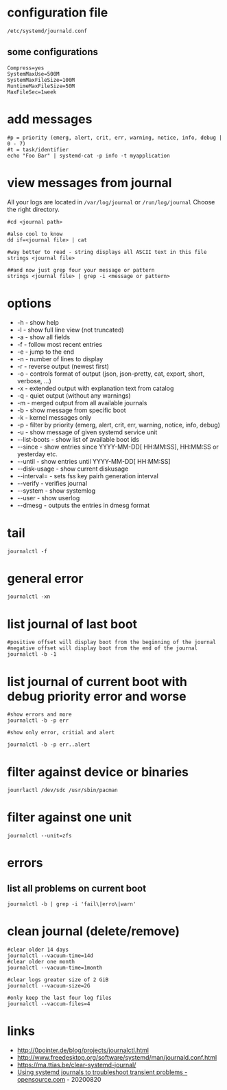 # configuration file

```
/etc/systemd/journald.conf
```

## some configurations

```
Compress=yes
SystemMaxUse=500M
SystemMaxFileSize=100M
RuntimeMaxFileSize=50M
MaxFileSec=1week
```

# add messages

```
#p = priority (emerg, alert, crit, err, warning, notice, info, debug | 0 - 7)
#t = task/identifier
echo "Foo Bar" | systemd-cat -p info -t myapplication
```

# view messages from journal

All your logs are located in `/var/log/journal` or `/run/log/journal`
Choose the right directory.

```
#cd <journal path>

#also cool to know
dd if=<journal file> | cat

#way better to read - string displays all ASCII text in this file
strings <journal file>

##and now just grep four your message or pattern
strings <journal file> | grep -i <message or pattern>
```

# options

* -h    - show help
* -l    - show full line view (not truncated)
* -a    - show all fields
* -f    - follow most recent entries
* -e    - jump to the end
* -n    - number of lines to display
* -r    - reverse output (newest first)
* -o    - controls format of output (json, json-pretty, cat, export, short, verbose, ...)
* -x    - extended output with explanation text from catalog
* -q    - quiet output (without any warnings)
* -m    - merged output from all available journals
* -b    - show message from specific boot
* -k    - kernel messages only
* -p    - filter by priority (emerg, alert, crit, err, warning, notice, info, debug)
* -u    - show message of given systemd service unit
* --list-boots  - show list of available boot ids
* --since       - show entries since YYYY-MM-DD[ HH:MM:SS], HH:MM:SS or yesterday etc.
* --until       - show entries until YYYY-MM-DD[ HH:MM:SS]
* --disk-usage  - show current diskusage
* --interval=   - sets fss key pairh generation interval
* --verify      - verifies journal
* --system      - show systemlog
* --user        - show userlog
* --dmesg       - outputs the entries in dmesg format

# tail

```
journalctl -f
```

# general error

```
journalctl -xn
```

# list journal of last boot

```
#positive offset will display boot from the beginning of the journal
#negative offset will display boot from the end of the journal
journalctl -b -1
```

# list journal of current boot with debug priority error and worse

```
#show errors and more
journalctl -b -p err

#show only error, critial and alert

journalctl -b -p err..alert
```

# filter against device or binaries

```
jounrlactl /dev/sdc /usr/sbin/pacman
```

# filter against one unit

```
journalctl --unit=zfs
```

# errors

## list all problems on current boot

```
journalctl -b | grep -i 'fail\|erro\|warn'
```

# clean journal (delete/remove)

```
#clear older 14 days
journalctl --vacuum-time=14d
#clear older one month
journalctl --vacuum-time=1month

#clear logs greater size of 2 GiB
journalctl --vacuum-size=2G

#only keep the last four log files
journalctl --vaccum-files=4
```

# links

* http://0pointer.de/blog/projects/journalctl.html
* http://www.freedesktop.org/software/systemd/man/journald.conf.html
* https://ma.ttias.be/clear-systemd-journal/
* [Using systemd journals to troubleshoot transient problems - opensource.com](https://opensource.com/article/20/8/journals-systemd) - 20200820
